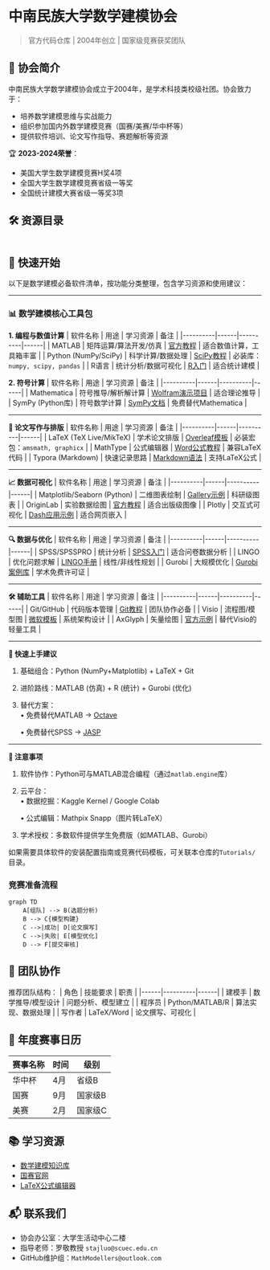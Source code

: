 # 中南民族大学数学建模协会
> 官方代码仓库 | 2004年创立 | 国家级竞赛获奖团队

## 📌 协会简介

中南民族大学数学建模协会成立于2004年，是学术科技类校级社团。协会致力于：
- 培养数学建模思维与实战能力
- 组织参加国内外数学建模竞赛（国赛/美赛/华中杯等）
- 提供软件培训、论文写作指导、赛题解析等资源

🏆 **2023-2024荣誉**：
- 美国大学生数学建模竞赛H奖4项
- 全国大学生数学建模竞赛省级一等奖
- 全国统计建模大赛省级一等奖3项

## 🛠️ 资源目录
```

```


## 🚀 快速开始

以下是数学建模必备软件清单，按功能分类整理，包含学习资源和使用建议：

---

### 📊 数学建模核心工具包

**1. 编程与数值计算**
| 软件名称 | 用途 | 学习资源 | 备注 |
|----------|------|----------|------|
| MATLAB | 矩阵运算/算法开发/仿真 | [官方教程](https://ww2.mathworks.cn/help/matlab/) | 适合数值计算，工具箱丰富 |
| Python (NumPy/SciPy) | 科学计算/数据处理 | [SciPy教程](https://docs.scipy.org/doc/scipy/tutorial/) | 必装库：`numpy, scipy, pandas` |
| R语言 | 统计分析/数据可视化 | [R入门](https://cran.r-project.org/doc/manuals/r-release/R-intro.pdf) | 适合统计建模 |

**2. 符号计算**
| 软件名称 | 用途 | 学习资源 | 备注 |
|----------|------|----------|------|
| Mathematica | 符号推导/解析解计算 | [Wolfram演示项目](https://demonstrations.wolfram.com/) | 适合理论推导 |
| SymPy (Python库) | 符号数学计算 | [SymPy文档](https://docs.sympy.org/latest/tutorials/) | 免费替代Mathematica |

---

**📝 论文写作与排版**
| 软件名称 | 用途 | 学习资源 | 备注 |
|----------|------|----------|------|
| LaTeX (TeX Live/MikTeX) | 学术论文排版 | [Overleaf模板](https://www.overleaf.com/latex/templates/) | 必装宏包：`amsmath, graphicx` |
| MathType | 公式编辑器 | [Word公式教程](https://www.dessci.com/en/products/mathtype/) | 兼容LaTeX代码 |
| Typora (Markdown) | 快速记录思路 | [Markdown语法](https://www.markdownguide.org/) | 支持LaTeX公式 |

---

**📈 数据可视化**
| 软件名称 | 用途 | 学习资源 | 备注 |
|----------|------|----------|------|
| Matplotlib/Seaborn (Python) | 二维图表绘制 | [Gallery示例](https://matplotlib.org/stable/gallery/) | 科研级图表 |
| OriginLab | 实验数据绘图 | [官方教程](https://www.originlab.com/doc/Tutorials) | 适合出版级图像 |
| Plotly | 交互式可视化 | [Dash应用示例](https://dash.gallery/Portal/) | 适合网页嵌入 |

---

**🔍 数据与优化**
| 软件名称 | 用途 | 学习资源 | 备注 |
|----------|------|----------|------|
| SPSS/SPSSPRO | 统计分析 | [SPSS入门](https://www.ibm.com/training/spss) | 适合问卷数据分析 |
| LINGO | 优化问题求解 | [LINGO手册](https://www.lindo.com/downloads/LINGO_User_Manual.pdf) | 线性/非线性规划 |
| Gurobi | 大规模优化 | [Gurobi案例库](https://www.gurobi.com/resource/) | 学术免费许可证 |

---

**🛠️ 辅助工具**
| 软件名称 | 用途 | 学习资源 | 备注 |
|----------|------|----------|------|
| Git/GitHub | 代码版本管理 | [Git教程](https://git-scm.com/book/zh/v2) | 团队协作必备 |
| Visio | 流程图/模型图 | [微软模板](https://templates.office.com/zh-cn/flowchart) | 系统架构设计 |
| AxGlyph | 矢量绘图 | [官方示例](http://www.amyxun.com/) | 替代Visio的轻量工具 |

---

**🚀 快速上手建议**
1. 基础组合：Python (NumPy+Matplotlib) + LaTeX + Git  
2. 进阶路线：MATLAB (仿真) + R (统计) + Gurobi (优化)  
3. 替代方案：  
   • 免费替代MATLAB → [Octave](https://octave.org/)  

   • 免费替代SPSS → [JASP](https://jasp-stats.org/)  


---

**📌 注意事项**
1. 软件协作：Python可与MATLAB混合编程（通过`matlab.engine`库）  
2. 云平台：  
   • 数据挖掘：Kaggle Kernel / Google Colab  

   • 公式编辑：Mathpix Snapp（图片转LaTeX）  

3. 学术授权：多数软件提供学生免费版（如MATLAB、Gurobi）  

如果需要具体软件的安装配置指南或竞赛代码模板，可关联本仓库的`Tutorials/`目录。

### 竞赛准备流程
```mermaid
graph TD
    A[组队] --> B(选题分析)
    B --> C{模型构建}
    C -->|成功| D[论文撰写]
    C -->|失败| E[模型优化]
    D --> F[提交审核]
```

## 👥 团队协作

推荐团队结构：
| 角色 | 技能要求 | 职责 |
|------|----------|------|
| 建模手 | 数学推导/模型设计 | 问题分析、模型建立 |
| 程序员 | Python/MATLAB/R | 算法实现、数据处理 |
| 写作者 | LaTeX/Word | 论文撰写、可视化 |

## 📅 年度赛事日历
| 赛事名称 | 时间 | 级别 |
|----------|------|------|
| 华中杯 | 4月 | 省级B |
| 国赛 | 9月 | 国家级B |
| 美赛 | 2月 | 国家级C |

## 📚 学习资源
- [数学建模知识库](http://www.shumo.com/wiki/)
- [国赛官网](http://www.mcm.edu.cn/)
- [LaTeX公式编辑器](https://www.latexlive.com/)

## 📬 联系我们
- 协会办公室：大学生活动中心二楼
- 指导老师：罗敬教授 `stajluo@scuec.edu.cn`
- GitHub维护组：`MathModellers@outlook.com`
